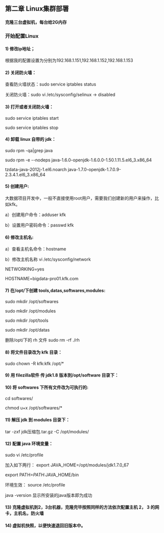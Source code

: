 ## 第二章 Linux集群部署
#### 克隆三台虚拟机，每台给2G内存
### 开始配置Linux
#### 1) 修改ip地址；
根据我的配置设置为分别为192.168.1.151,192.168.1.152,192.168.1.153
#### 2) 关闭防火墙：
查看防火墙状态：sudo service iptables status

关闭防火墙：sudo vi /etc/sysconfig/selinux -> disabled
#### 3) 打开或者关闭防火墙：
sudo service iptables start

sudo service iptables stop
#### 4) 卸载 linux 自带的 jdk：
sudo rpm -qa|grep java

sudo rpm -e --nodeps java-1.6.0-openjdk-1.6.0.0-1.50.1.11.5.el6_3.x86_64

tzdata-java-2012j-1.el6.noarch java-1.7.0-openjdk-1.7.0.9-2.3.4.1.el6_3.x86_64
#### 5) 创建用户:
 大数据项目开发中，一般不直接使用root用户，需要我们创建新的用户来操作，比如kfk。 

a）创建用户命令：adduser kfk 

b）设置用户密码命令：passwd kfk
#### 6) 修改主机名:
a）查看主机名命令：hostname

b）修改主机名称 vi /etc/sysconfig/network 

NETWORKING=yes 

HOSTNAME=bigdata-pro01.kfk.com
#### 7) 在/opt/下创建 tools,datas,softwares,modules:

sudo mkdir /opt/softwares

sudo mkdir /opt/modules

sudo mkdir /opt/tools

sudo mkdir /opt/datas

删除/opt/下的 rh 文件   sudo rm -rf ./rh
#### 8) 将文件目录改为 kfk 目录：
sudo chown -R kfk:kfk /opt/*
#### 9) 用 filezilla软件 传 jdk1.8 版本到/opt/software 目录下：
#### 10) 将 softwares 下所有文件改为可执行的:
cd softwares/

chmod u+x /opt/softwares/*
#### 11) 解压 jdk 到 modules 目录下：
tar -zxf jdk压缩包.tar.gz -C /opt/modules/
#### 12) 配置 java 环境变量：
sudo vi /etc/profile

加入如下两行：
export JAVA_HOME=/opt/modules/jdk1.7.0_67

export PATH=$PATH:$JAVA_HOME/bin

环境生效：
source /etc/profile

java -version 显示所安装的java版本即为成功
#### 13) 克隆虚拟机到2，3台机器，克隆完毕按照同样的方法依次配置主机 2， 3 的网卡，主机名，防火墙
#### 14) 虚拟机快照，以便快速退回旧版本中。

